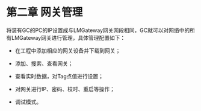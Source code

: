 # 第二章 网关管理

将装有GC的PC的IP设置成与LMGateway网关网段相同，GC就可以对网络中的所有LMGateway网关进行管理，具体管理配置如下：

- 在工程中添加相应的网关设备并下载到网关；

- 添加、搜索、查看网关；

- 查看实时数据，对Tag点值进行设置；

- 对网关进行IP、密码、校时、重启等操作；
- 调试模式。